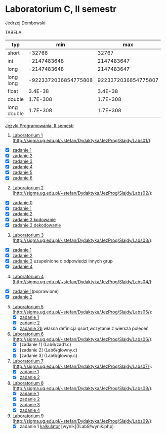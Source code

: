 # Laboratorium C, II semestr
Jedrzej Dembowski

TABELA

|typ        |                  min|                  max|    ziarno| prec|we/wy|
|-----------|---------------------|---------------------|----------|-----|-----|
|short      |               -32768|                32767|          |     | i   |
|int        |          -2147483648|           2147483647|          |     | d   |
|long       |          -2147483648|           2147483647|          |     | li  |
|long long  | -9223372036854775808|  9223372036854775807|          |     | lli |
|float      |              3.4E-38|              3.4E+38|       0  |   6 | f   |
|double     |             1.7E-308|             1.7E+308|       0  |  15 | lf  |
|long double|             1.7E-308|             1.7E+308|       0  |  18 | Lf  |


[Języki Programowania, II semestr](http://sigma.ug.edu.pl/~stefan/Dydaktyka/JezProg/)

1. [Laboratorium 1](lab1) (http://sigma.ug.edu.pl/~stefan/Dydaktyka/JezProg/Slajdy/Labs01/):
  * [x] [zadanie 1](lab1/zad1.c)
  * [x] [zadanie 2](lab1/zad2.c)
  * [x] [zadanie 3](lab1/zad3.c)
  * [x] [zadanie 4](lab1/zad4.c)
  * [x] [zadanie 5](lab1/zad5.c)
  * [x] [zadanie 6](lab1/zad6.c)
2. [Laboratorium 2](lab2) (http://sigma.ug.edu.pl/~stefan/Dydaktyka/JezProg/Slajdy/Labs02/):
  * [x] [zadanie 0](lab2/zad0.c)
  * [x] [zadanie 1](lab2/zad1.c)
  * [x] [zadanie 2](lab2/zad2.c)
  * [x] [zadanie 3 kodowanie](lab2/zad3code.c)
  * [x] [zadanie 3 dekodowanie](lab2/zad3uncode.c)
3. [Laboratorium 3](lab3) (http://sigma.ug.edu.pl/~stefan/Dydaktyka/JezProg/Slajdy/Labs03/):
  * [x] [zadanie 1](lab3/zad1.c)
  * [x] [zadanie 2](lab3/zad2.c)
  * [x] [zadanie 3](lab3/zad3.c) uzupelnione o odpowiedzi innych grup
  * [x] [zadanie 4](lab3/zad4.c)
4. [Laboratorium 4](Lab4) (http://sigma.ug.edu.pl/~stefan/Dydaktyka/JezProg/Slajdy/Labs04/):  
  * [x] [zadanie 1](Lab4/zad1.c)(poprawione)
  * [x] [zadanie 2](Lab4/zad2.c)
5. [Laboratorium 5](Lab5) (http://sigma.ug.edu.pl/~stefan/Dydaktyka/JezProg/Slajdy/Labs05/):  
   * [x] [zadanie 1](Lab5/zad1.c)
   * [x] [zadanie 2](Lab5/zad2.c)
   * [x] [zadanie 2b](Lab5/zad2b.c) własna definicja qsort,wczytanie z wiersza poleceń
6. [Laboratorium 6](Lab6) (http://sigma.ug.edu.pl/~stefan/Dydaktyka/JezProg/Slajdy/Labs06/):
   * [x] [zadanie 1] (Lab6/zad1.c)  
   * [x] [zadanie 2] (Lab6/glowny.c)  
   * [x] [zadanie 3] (Lab6/glowny.c)  
7. [Laboratorium 7](Lab7) (http://sigma.ug.edu.pl/~stefan/Dydaktyka/JezProg/Slajdy/Labs07/):  
   * [x] [zadanie 1](Lab7/zad1.c)
   * [x] [zadanie 2](Lab7/zad2.c)
8. [Laboratorium 8](Lab8) (http://sigma.ug.edu.pl/~stefan/Dydaktyka/JezProg/Slajdy/Labs08/):   
   * [x] [zadanie 1](Lab8/zad1.c)
   * [x] [zadanie 2](Lab8/zad2.c)
   * [x] [zadanie 3](Lab8/zad3.c)
   * [x] [zadanie 4](Lab8/zad4.c) 
9. [Laboratorium 9](Lab9) (http://sigma.ug.edu.pl/~stefan/Dydaktyka/JezProg/Slajdy/Labs09/):  
   * [x] zadanie 1 [kalkulator](Lab9/kalkulejtor.php) 
                   [wynik]((Lab9/wynik.php)
